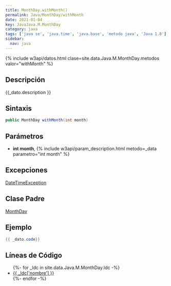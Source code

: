 ```yaml
---
title: MonthDay.withMonth()
permalink: Java/MonthDay/withMonth
date: 2021-01-04
key: JavaJava.M.MonthDay
category: java
tags: ['java se', 'java.time', 'java.base', 'metodo java', 'Java 1.8']
sidebar: 
  nav: java
---
```


{% include w3api/datos.html clase=site.data.Java.M.MonthDay.metodos valor="withMonth" %}

## Descripción
{{_dato.description }}

## Sintaxis
~~~java
public MonthDay withMonth(int month)
~~~

## Parámetros
* **int month**,  {% include w3api/param_description.html metodo=_data parametro="int month" %}

## Excepciones
[DateTimeException](/Java/DateTimeException/)

## Clase Padre
[MonthDay](/Java/MonthDay/)

## Ejemplo
~~~java
{{ _dato.code}}
~~~

## Líneas de Código
<ul>
{%- for _ldc in site.data.Java.M.MonthDay.ldc -%}
   <li>
       <a href="{{_ldc['url'] }}">{{ _ldc['nombre'] }}</a>
   </li>
{%- endfor -%}
</ul>
